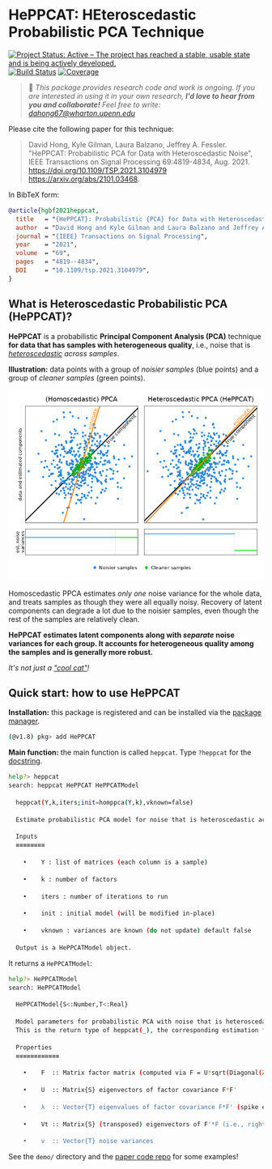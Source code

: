 # HePPCAT: HEteroscedastic Probabilistic PCA Technique

[![Project Status: Active – The project has reached a stable, usable state and is being actively developed.](https://www.repostatus.org/badges/latest/active.svg)](https://www.repostatus.org/#active)
[![Build Status](https://github.com/dahong67/HePPCAT.jl/workflows/CI/badge.svg)](https://github.com/dahong67/HePPCAT.jl/actions)
[![Coverage](https://codecov.io/gh/dahong67/HePPCAT.jl/branch/master/graph/badge.svg)](https://codecov.io/gh/dahong67/HePPCAT.jl)

> :wave: *This package provides research code and work is ongoing.
> If you are interested in using it in your own research,
> **I'd love to hear from you and collaborate!**
> Feel free to write: dahong67@wharton.upenn.edu*

Please cite the following paper for this technique:
> David Hong, Kyle Gilman, Laura Balzano, Jeffrey A. Fessler.
> "HePPCAT: Probabilistic PCA for Data with Heteroscedastic Noise",
> IEEE Transactions on Signal Processing 69:4819-4834, Aug. 2021.
> https://doi.org/10.1109/TSP.2021.3104979
> https://arxiv.org/abs/2101.03468.

In BibTeX form:
```bibtex
@article{hgbf2021heppcat,
  title   = "{HePPCAT}: Probabilistic {PCA} for Data with Heteroscedastic Noise",
  author  = "David Hong and Kyle Gilman and Laura Balzano and Jeffrey A. Fessler",
  journal = "{IEEE} Transactions on Signal Processing",
  year    = "2021",
  volume  = "69",
  pages   = "4819--4834",
  DOI     = "10.1109/tsp.2021.3104979",
}
```

## What is Heteroscedastic Probabilistic PCA (HePPCAT)?

**HePPCAT** is a probabilistic **Principal Component Analysis (PCA)** technique
**for data that has samples with heterogeneous quality**,
i.e., noise that is *[heteroscedastic](https://en.wikipedia.org/wiki/Heteroscedasticity) across samples*.

**Illustration:**
data points
with a group of *noisier samples* (blue points)
and a group of *cleaner samples* (green points).

![2D illustration](demo/illustration-2D.png)

Homoscedastic PPCA estimates *only one* noise variance for the whole data,
and treats samples as though they were all equally noisy.
Recovery of latent components can degrade a lot due to the noisier samples,
even though the rest of the samples are relatively clean.

**HePPCAT estimates latent components along with *separate* noise variances for each group.
It accounts for heterogeneous quality among the samples and is generally more robust.**

*It's not just a ["cool cat"](https://en.wiktionary.org/wiki/hepcat)!*

## Quick start: how to use HePPCAT

**Installation:**
this package is registered and can be installed
via the [package manager](https://docs.julialang.org/en/v1/stdlib/Pkg/).
```bash
(@v1.8) pkg> add HePPCAT
```

**Main function:**
the main function is called `heppcat`.
Type `?heppcat` for the [docstring](https://docs.julialang.org/en/v1/manual/documentation/#Accessing-Documentation).
```bash
help?> heppcat
search: heppcat HePPCAT HePPCATModel

  heppcat(Y,k,iters;init=homppca(Y,k),vknown=false)

  Estimate probabilistic PCA model for noise that is heteroscedastic across samples.

  Inputs
  ≡≡≡≡≡≡≡≡

    •    Y : list of matrices (each column is a sample)

    •    k : number of factors

    •    iters : number of iterations to run

    •    init : initial model (will be modified in-place)

    •    vknown : variances are known (do not update) default false

  Output is a HePPCATModel object.
```
It returns a `HePPCATModel`:
```bash
help?> HePPCATModel
search: HePPCATModel

  HePPCATModel{S<:Number,T<:Real}

  Model parameters for probabilistic PCA with noise that is heteroscedastic across samples.
  This is the return type of heppcat(_), the corresponding estimation function.

  Properties
  ≡≡≡≡≡≡≡≡≡≡≡≡

    •    F  :: Matrix factor matrix (computed via F = U*sqrt(Diagonal(λ))*Vt)

    •    U  :: Matrix{S} eigenvectors of factor covariance F*F'

    •    λ  :: Vector{T} eigenvalues of factor covariance F*F' (spike eigenvalues)

    •    Vt :: Matrix{S} (transposed) eigenvectors of F'*F (i.e., right singular vectors of F)

    •    v  :: Vector{T} noise variances
```
See the `demo/` directory and the [paper code repo](https://gitlab.com/dahong/heteroscedastic-probabilistic-pca) for some examples!
